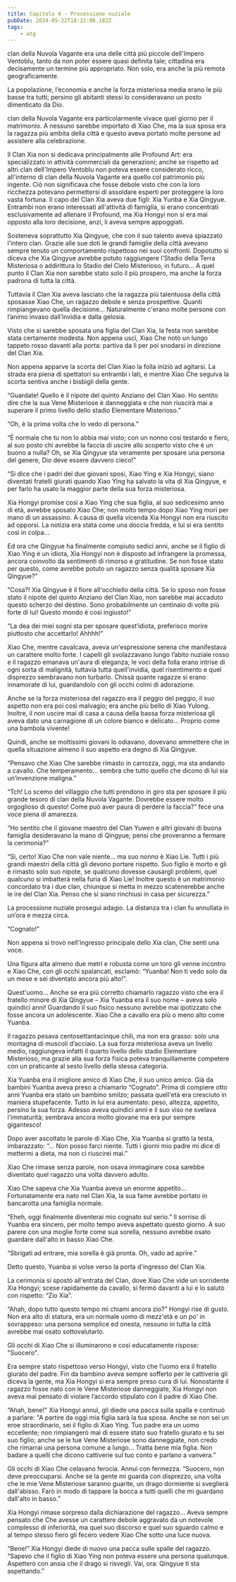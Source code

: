 ```yaml
---
title: Capitolo 4 - Processione nuziale
pubDate: 2024-05-22T18:22:06.182Z
tags:
    - atg
---
```



clan della Nuvola Vagante era una delle città più piccole dell'Impero Ventoblu, tanto da non poter essere quasi definita tale; cittadina era decisamente un termine più appropriato. Non solo, era anche la più remota geograficamente.


La popolazione, l’economia e anche la forza misteriosa media erano le più basse tra tutti; persino gli abitanti stessi lo consideravano un posto dimenticato da Dio.


clan della Nuvola Vagante era particolarmente vivace quel giorno per il matrimonio. A nessuno sarebbe importato di Xiao Che, ma la sua sposa era la ragazza più ambita della città e questo aveva portato molte persone ad assistere alla celebrazione.


Il Clan Xia non si dedicava principalmente alle Profound Art: era specializzato in attività commerciali da generazioni; anche se rispetto ad altri clan dell'Impero Ventoblu non poteva essere considerato ricco, all'interno di clan della Nuvola Vagante era quello col patrimonio più ingente. Ciò non significava che fosse debole visto che con la loro ricchezza potevano permettersi di assoldare esperti per proteggere la loro vasta fortuna.
Il capo del Clan Xia aveva due figli: Xia Yunba e Xia Qingyue. Entrambi non erano interessati all'attività di famiglia, si erano concentrati esclusivamente ad allenare il Profound, ma Xia Hongyi non si era mai opposto alla loro decisione, anzi, li aveva sempre appoggiati.


Sosteneva soprattutto Xia Qingyue, che con il suo talento aveva spiazzato l'intero clan. Grazie alle sue doti le grandi famiglie della città avevano sempre tenuto un comportamento rispettoso nei suoi confronti. Dopotutto si diceva che Xia Qingyue avrebbe potuto raggiungere l'Stadio della Terra Misteriosa o addirittura lo Stadio del Cielo Misterioso, in futuro… A quel punto il Clan Xia non sarebbe stato solo il più prospero, ma anche la forza padrona di tutta la città.


Tuttavia il Clan Xia aveva lasciato che la ragazza più talentuosa della città sposasse Xiao Che, un ragazzo debole e senza prospettive. Quanti rimpiangevano quella decisione... Naturalmente c'erano molte persone con l’animo invaso dall’invidia e dalla gelosia.


Visto che si sarebbe sposata una figlia del Clan Xia, la festa non sarebbe stata certamente modesta. Non appena uscì, Xiao Che notò un lungo tappeto rosso davanti alla porta: partiva da lì per poi snodarsi in direzione del Clan Xia.


Non appena apparve la scorta del Clan Xiao la folla iniziò ad agitarsi. La strada era piena di spettatori su entrambi i lati, e mentre Xiao Che seguiva la scorta sentiva anche i bisbigli della gente.


“Guardate! Quello è il nipote del quinto Anziano del Clan Xiao. Ho sentito dire che la sua Vene Misteriose è danneggiata e che non riuscirà mai a superare il primo livello dello stadio Elementare Misterioso.”


“Oh, è la prima volta che lo vedo di persona.”


“È normale che tu non lo abbia mai visto; con un nonno così testardo e fiero, al suo posto chi avrebbe la faccia di uscire allo scoperto visto che è un buono a nulla? Oh, se Xia Qingyue sta veramente per sposare una persona del genere, Dio deve essere davvero cieco!”


“Si dice che i padri dei due giovani sposi, Xiao Ying e Xia Hongyi, siano diventati fratelli giurati quando Xiao Ying ha salvato la vita di Xia Qingyue, e per farlo ha usato la maggior parte della sua forza misteriosa.


Xia Hongyi promise così a Xiao Ying che sua figlia, al suo sedicesimo anno di età, avrebbe sposato Xiao Che; non molto tempo dopo Xiao Ying morì per mano di un assassino. A causa di quella vicenda Xia Hongyi non era riuscito ad opporsi. La notizia era stata come una doccia fredda, e lui si era sentito così in colpa...


Ed ora che Qingyue ha finalmente compiuto sedici anni, anche se il figlio di Xiao Ying è un idiota, Xia Hongyi non è disposto ad infrangere la promessa, ancora coinvolto da sentimenti di rimorso e gratitudine. Se non fosse stato per questo, come avrebbe potuto un ragazzo senza qualità sposare Xia Qingyue?”


“Cosa?! Xia Qingyue è il fiore all'occhiello della città. Se lo sposo non fosse stato il nipote del quinto Anziano del Clan Xiao, non sarebbe mai accaduto questo scherzo del destino. Sono probabilmente un centinaio di volte più forte di lui! Questo mondo è così ingiusto!”


“La dea dei miei sogni sta per sposare quest’idiota, preferisco morire piuttosto che accettarlo! Ahhhh!”


Xiao Che, mentre cavalcava, aveva un'espressione serena che manifestava un carattere molto forte. I capelli gli svolazzavano lungo l’abito nuziale rosso e il ragazzo emanava un'aura di eleganza; le voci della folla erano intrise di ogni sorta di malignità, tuttavia tutta quell'invidia, quel risentimento e quel disprezzo sembravano non turbarlo. Chissà quante ragazze si erano innamorate di lui, guardandolo con gli occhi colmi di adorazione.


Anche se la forza misteriosa del ragazzo era il peggio del peggio, il suo aspetto non era poi così malvagio; era anche più bello di Xiao Yulong. Inoltre, il non uscire mai di casa a causa della bassa forza misteriosa gli aveva dato una carnagione di un colore bianco e delicato... Proprio come una bambola vivente!


Quindi, anche se moltissimi giovani lo odiavano, dovevano ammettere che in quella situazione almeno il suo aspetto era degno di Xia Qingyue.


“Pensavo che Xiao Che sarebbe rimasto in carrozza, oggi, ma sta andando a cavallo. Che temperamento... sembra che tutto quello che dicono di lui sia un’invenzione maligna.”


“Tch! Lo scemo del villaggio che tutti prendono in giro sta per sposare il più grande tesoro di clan della Nuvola Vagante. Dovrebbe essere molto orgoglioso di questo! Come può aver paura di perdere la faccia?” fece una voce piena di amarezza.


“Ho sentito che il giovane maestro del Clan Yuwen e altri giovani di buona famiglia desideravano la mano di Qingyue; pensi che proveranno a fermare la cerimonia?”


“Sì, certo! Xiao Che non vale niente… ma suo nonno è Xiao Lie. Tutti i più grandi maestri della città gli devono portare rispetto. Suo figlio è morto e gli è rimasto solo suo nipote, se qualcuno dovesse causargli problemi, quel qualcuno si imbatterà nella furia di Xiao Lie! Inoltre questo è un matrimonio concordato tra i due clan, chiunque si metta in mezzo scatenerebbe anche le ire del Clan Xia. Penso che si siano rinchiusi in casa per sicurezza.”


La processione nuziale proseguì adagio. La distanza tra i clan fu annullata in un’ora e mezza circa.


“Cognato!”


Non appena si trovò nell'ingresso principale dello Xia clan, Che sentì una voce.


Una figura alta almeno due metri e robusta come un toro gli venne incontro e Xiao Che, con gli occhi spalancati, esclamò: “Yuanba! Non ti vedo solo da un mese e sei diventato ancora più alto!”.


Quest'uomo... Anche se era più corretto chiamarlo ragazzo visto che era il fratello minore di Xia Qingyue – Xia Yuanba era il suo nome – aveva solo quindici anni! Guardando il suo fisico nessuno avrebbe mai ipotizzato che fosse ancora un adolescente. Xiao Che a cavallo era più o meno alto come Yuanba.


Il ragazzo pesava centosettantacinque chili, ma non era grasso: solo una montagna di muscoli d’acciaio. La sua forza misteriosa aveva un livello medio, raggiungeva infatti il quarto livello dello stadio Elementare Misterioso, ma grazie alla sua forza fisica poteva tranquillamente competere con un praticante al sesto livello della stessa categoria.


Xia Yuanba era il migliore amico di Xiao Che, il suo unico amico. Già da bambini Yuanba aveva preso a chiamarlo “Cognato”. Prima di compiere otto anni Yuanba era stato un bambino smilzo; passata quell'età era cresciuto in maniera stupefacente. Tutto in lui era aumentato: peso, altezza, appetito, persino la sua forza. Adesso aveva quindici anni e il suo viso ne svelava l'immaturità; sembrava ancora molto giovane ma era pur sempre gigantesco!


Dopo aver ascoltato le parole di Xiao Che, Xia Yuanba si grattò la testa, imbarazzato: “... Non posso farci niente. Tutti i giorni mio padre mi dice di mettermi a dieta, ma non ci riuscirei mai.”


Xiao Che rimase senza parole, non osava immaginare cosa sarebbe diventato quel ragazzo una volta davvero adulto.


Xiao Che sapeva che Xia Yuanba aveva un enorme appetito... Fortunatamente era nato nel Clan Xia, la sua fame avrebbe portato in bancarotta una famiglia normale.


“Eheh, oggi finalmente diventerai mio cognato sul serio.” Il sorriso di Yuanba era sincero, per molto tempo aveva aspettato questo giorno. A suo parere con una moglie forte come sua sorella, nessuno avrebbe osato guardare dall'alto in basso Xiao Che.


“Sbrigati ad entrare, mia sorella è già pronta. Oh, vado ad aprire.”


Detto questo, Yuanba si volse verso la porta d'ingresso del Clan Xia.


La cerimonia si spostò all'entrata del Clan, dove Xiao Che vide un sorridente Xia Hongyi; scese rapidamente da cavallo, si fermò davanti a lui e lo salutò con rispetto: “Zio Xia”.


“Ahah, dopo tutto questo tempo mi chiami ancora zio?” Hongyi rise di gusto. Non era alto di statura, era un normale uomo di mezz'età e un po' in sovrappeso: una persona semplice ed onesta, nessuno in tutta la città avrebbe mai osato sottovalutarlo.


Gli occhi di Xiao Che si illuminarono e così educatamente rispose: "Suocero".


Era sempre stato rispettoso verso Hongyi, visto che l’uomo era il fratello giurato del padre. Fin da bambino aveva sempre sofferto per le cattiverie gli diceva la gente, ma Xia Hongyi si era sempre preso cura di lui. Nonostante il ragazzo fosse nato con le Vene Misteriose danneggiate, Xia Hongyi non aveva mai pensato di violare l’accordo stipulato con il padre di Xiao Che.


“Ahah, bene!" Xia Hongyi annuì, gli diede una pacca sulla spalla e continuò a parlare: "A partire da oggi mia figlia sarà la tua sposa. Anche se non sei un eroe straordinario, sei il figlio di Xiao Ying.
Tuo padre era un uomo eccellente; non rimpiangerò mai di essere stato suo fratello giurato e tu sei suo figlio; anche se le tue Vene Misteriose sono danneggiate, non credo che rimarrai una persona comune a lungo… Tratta bene mia figlia. Non badare a quelli che dicono cattiverie sul tuo conto e parlano a vanvera.”


Gli occhi di Xiao Che celavano ferocia. Annuì con fermezza. “Suocero, non deve preoccuparsi. Anche se la gente mi guarda con disprezzo, una volta che le mie Vene Misteriose saranno guarite, un drago dormiente si sveglierà dall'abisso. Farò in modo di tappare la bocca a tutti quelli che mi guardano dall'alto in basso.”


Xia Hongyi rimase sorpreso dalla dichiarazione del ragazzo... Aveva sempre pensato che Che avesse un carattere debole aggravato da un notevole complesso di inferiorità, ma quel suo discorso e quel suo sguardo calmo e al tempo stesso fiero gli fecero vedere Xiao Che sotto una luce nuova.


“Bene!” Xia Hongyi diede di nuovo una pacca sulle spalle del ragazzo. “Sapevo che il figlio di Xiao Ying non poteva essere una persona qualunque. Aspetterò con ansia che il drago si risvegli. Vai, ora: Qingyue ti sta aspettando.”
                                


                                



